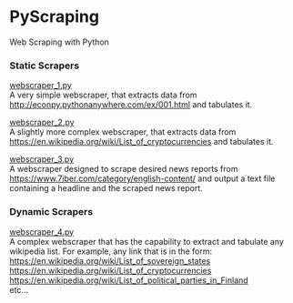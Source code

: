 # PyScraping
Web Scraping with Python

### Static Scrapers
[webscraper_1.py]("https://github.com/ykashou92/PyScraping/blob/master/webscraper_1.py")  
A very simple webscraper, that extracts data from http://econpy.pythonanywhere.com/ex/001.html and tabulates it.

[webscraper_2.py]("https://github.com/ykashou92/PyScraping/blob/master/webscraper_2.py")  
A slightly more complex webscraper, that extracts data from https://en.wikipedia.org/wiki/List_of_cryptocurrencies and tabulates it.

[webscraper_3.py]("")  
A webscraper designed to scrape desired news reports from https://www.7iber.com/category/english-content/ and output a text file containing a headline and the scraped news report.

### Dynamic Scrapers
[webscraper_4.py]("")  
A complex webscraper that has the capability to extract and tabulate any wikipedia list. For example, any link that is in the form:  
https://en.wikipedia.org/wiki/List_of_sovereign_states  
https://en.wikipedia.org/wiki/List_of_cryptocurrencies  
https://en.wikipedia.org/wiki/List_of_political_parties_in_Finland  
etc...

